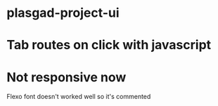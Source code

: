 # plasgad-project-ui
# Tab routes on click with javascript
# Not responsive now
Flexo font doesn't worked well so it's commented

